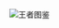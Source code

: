 ![王者图鉴](https://github.com/lengyibai/lengyibai/assets/74140255/5af3b300-0cf6-462a-80c5-34c175365711)
